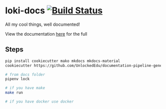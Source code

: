 # loki-docs  [![Build Status](https://travis-ci.com/lokeshreddy007/loki-docs.svg?branch=master)](https://travis-ci.com/lokeshreddy007/loki-docs)

All my cool things, well documented!

View the documentation [here](https://lokeshreddy007.github.io/loki-docs/) for the full


## Steps

```bash
pip install cookiecutter mako mkdocs mkdocs-material
cookiecutter https://github.com/UnlockedEdu/documentation-pipeline-generator.git

# from docs folder
pipenv lock

# if you have make
make run  

# if you have docker use docker
```
